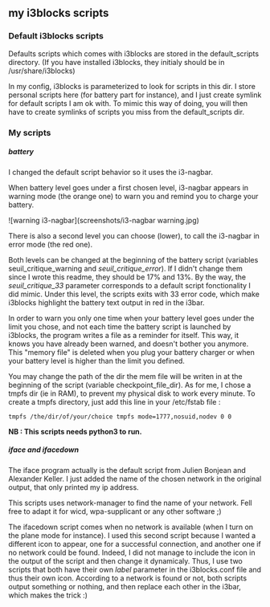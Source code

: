 ## my i3blocks scripts

### Default i3blocks scripts

Defaults scripts which comes with i3blocks are stored in the default_scripts directory.
(If you have installed i3blocks, they initialy should be in /usr/share/i3blocks)

In my config, i3blocks is parameterized to look for scripts in this dir. 
I store personal scripts here (for battery part for instance), and I just create symlink for default scripts I am ok with.
To mimic this way of doing, you will then have to create symlinks of scripts you miss from the default_scripts dir.

### My scripts

##### battery

I changed the default script behavior so it uses the i3-nagbar.

When battery level goes under a first chosen level, i3-nagbar appears in warning mode (the orange one) to warn you and remind you to charge your battery.

![warning i3-nagbar](screenshots/i3-nagbar warning.jpg)

There is also a second level you can choose (lower), to call the i3-nagbar in error mode (the red one).

Both levels can be changed at the beginning of the battery script (variables seuil_critique_warning and *seuil_critique_error*). If I didn't change them since I wrote this readme, they should be 17% and 13%. By the way, the *seuil_critique_33* parameter corresponds to a default script fonctionality I did mimic. Under this level, the scripts exits with 33 error code, which make i3blocks highlight the battery text output in red in the i3bar.

In order to warn you only one time when your battery level goes under the limit you chose, and not each time the battery script is launched by i3blocks, the program writes a file as a reminder for itself. This way, it knows you have already been warned, and doesn't bother you anymore. This "memory file" is deleted when you plug your battery charger or when your battery level is higher than the limit you defined.

You may change the path of the dir the mem file will be writen in at the beginning of the script (variable checkpoint_file_dir). As for me, I chose a tmpfs dir (ie in RAM), to prevent my physical disk to work every minute. To create a tmpfs directory, just add this line in your /etc/fstab file : 

```
tmpfs /the/dir/of/your/choice tmpfs mode=1777,nosuid,nodev 0 0
```

**NB : This scripts needs python3 to run.**

##### iface and ifacedown

The iface program actually is the default script from Julien Bonjean and Alexander Keller. I just added the name of the chosen network in the original output, that only printed my ip address.

This scripts uses network-manager to find the name of your network. Fell free to adapt it for wicd, wpa-supplicant or any other software ;)

The ifacedown script comes when no network is available (when I turn on the plane mode for instance). I used this second script because I wanted a different icon to appear, one for a successful connection, and another one if no network could be found. Indeed, I did not manage to include the icon in the output of the script and then change it dynamicaly. Thus, I use two scripts that both have their own *label* parameter in the i3blocks.conf file and thus their own icon. According to a network is found or not, both scripts output something or nothing, and then replace each other in the i3bar, which makes the trick :)
